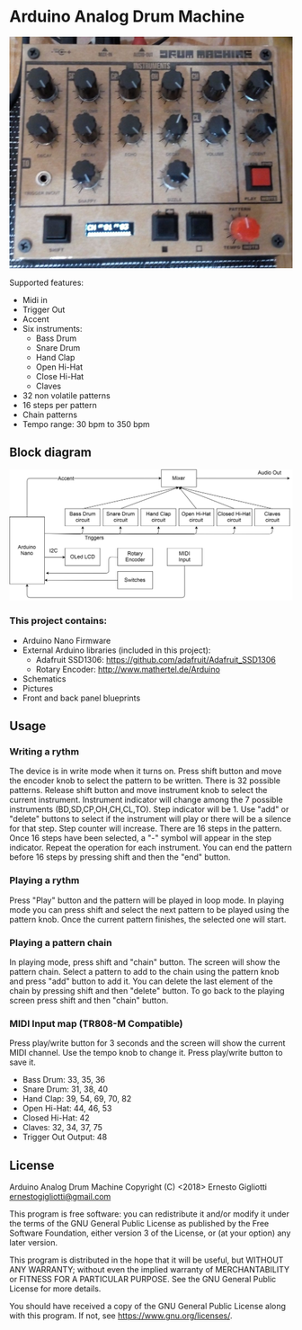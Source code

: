 # Arduino Analog Drum Machine

![alt text](https://raw.githubusercontent.com/ernesto-g/DrumMachine/master/Pictures/1.jpg)


Supported features:
  - Midi in
  - Trigger Out
  - Accent
  - Six instruments:
    - Bass Drum
    - Snare Drum
    - Hand Clap
    - Open Hi-Hat
    - Close Hi-Hat
    - Claves	
  - 32 non volatile patterns
  - 16 steps per pattern
  - Chain patterns
  - Tempo range: 30 bpm to 350 bpm

	  
## Block diagram

![alt text](https://raw.githubusercontent.com/ernesto-g/DrumMachine/master/OtherFiles/BlockDiagram.png)
  
### This project contains:
  - Arduino Nano Firmware
  - External Arduino libraries (included in this project):
    - Adafruit SSD1306: https://github.com/adafruit/Adafruit_SSD1306
    - Rotary Encoder: http://www.mathertel.de/Arduino
  - Schematics 
  - Pictures   
  - Front and back panel blueprints


## Usage

### Writing a rythm
The device is in write mode when it turns on. Press shift button and move the encoder knob to select the pattern to be written. 
There is 32 possible patterns. Release shift button and move instrument knob to select the current instrument.
Instrument indicator will change among the 7 possible instruments (BD,SD,CP,OH,CH,CL,TO). Step indicator will be 1.
Use "add" or "delete" buttons to select if the instrument will play or there will be a silence for that step. Step counter will increase.
There are 16 steps in the pattern. Once 16 steps have been selected, a "-" symbol will appear in the step indicator.
Repeat the operation for each instrument.
You can end the pattern before 16 steps by pressing shift and then the "end" button.
 
### Playing a rythm
Press "Play" button and the pattern will be played in loop mode. In playing mode you can press shift and select the next pattern to be played using the pattern knob. 
Once the current pattern finishes, the selected one will start.

### Playing a pattern chain
In playing mode, press shift and "chain" button. The screen will show the pattern chain. Select a pattern to add to the chain using the pattern knob and press "add" button to add it.
You can delete the last element of the chain by pressing shift and then "delete" button. To go back to the playing screen press shift and then "chain" button.


### MIDI Input map (TR808-M Compatible)

Press play/write button for 3 seconds and the screen will show the current MIDI channel. Use the tempo knob to change it. Press play/write button to save it.

  - Bass Drum: 33, 35, 36
  - Snare Drum: 31, 38, 40
  - Hand Clap: 39, 54, 69, 70, 82
  - Open Hi-Hat: 44, 46, 53
  - Closed Hi-Hat: 42 
  - Claves: 32, 34, 37, 75
  - Trigger Out Output: 48  

  
## License
  
Arduino Analog Drum Machine
Copyright (C) <2018>  Ernesto Gigliotti <ernestogigliotti@gmail.com>
	
This program is free software: you can redistribute it and/or modify
it under the terms of the GNU General Public License as published by
the Free Software Foundation, either version 3 of the License, or
(at your option) any later version.

This program is distributed in the hope that it will be useful,
but WITHOUT ANY WARRANTY; without even the implied warranty of
MERCHANTABILITY or FITNESS FOR A PARTICULAR PURPOSE.  See the
GNU General Public License for more details.

You should have received a copy of the GNU General Public License
along with this program.  If not, see <https://www.gnu.org/licenses/>.


